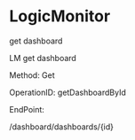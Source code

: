 #     LogicMonitor


get dashboard

LM get dashboard

Method: Get

OperationID: getDashboardById

EndPoint:

/dashboard/dashboards/{id}
